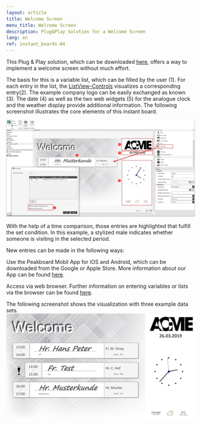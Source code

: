 ```yaml
---
layout: article
title: Welcome Screen
menu_title: Welcome Screen
description: Plug&Play Solution for a Welcome Screen
lang: en
ref: instant_boards-04
---
```


This Plug & Play solution, which can be downloaded [here](https://github.com/Peakboard/CoolStuff/tree/master/Business/Welcome%20with%20APP), offers a way to implement a welcome screen without much effort.

The basis for this is a variable list, which can be filled by the user (1).
For each entry in the list, the [ListView-Controls](/controls/10-en-list-view.html) visualizes a corresponding entry(2).
The example company logo can be easily exchanged as known (3).
The date (4) as well as the two web widgets (5) for the analogue clock and the weather display provide additional information.
The following screenshot illustrates the core elements of this instant board.

![image_live](\assets\images\instant_boards\welcome\designer1.png)

With the help of a time comparison, those entries are highlighted that fulfill the set condition.
In this example, a stylized male indicates whether someone is visiting in the selected period.

New entries can be made in the following ways:

Use the Peakboard Mobil App for iOS and Android, which can be downloaded from the Google or Apple Store. 
More information about our App can be found [here](/instant_boards/02-en-app.html).

Access via web browser. Further information on entering variables or lists via the browser can be found [here](/instant_boards/03-en-web.html).

The following screenshot shows the visualization with three example data sets.
![image_live](\assets\images\instant_boards\welcome\live.png)